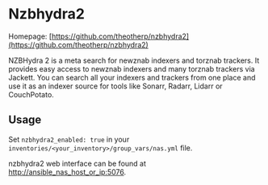 # Nzbhydra2

Homepage: [https://github.com/theotherp/nzbhydra2](https://github.com/theotherp/nzbhydra2)

NZBHydra 2 is a meta search for newznab indexers and torznab trackers. It provides easy access to newznab indexers and many torznab trackers via Jackett. You can search all your indexers and trackers from one place and use it as an indexer source for tools like Sonarr, Radarr, Lidarr or CouchPotato.

## Usage

Set `nzbhydra2_enabled: true` in your `inventories/<your_inventory>/group_vars/nas.yml` file.

nzbhydra2 web interface can be found at [http://ansible_nas_host_or_ip:5076](http://ansible_nas_host_or_ip:5076).
